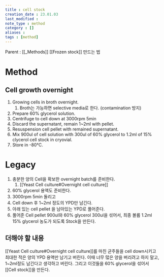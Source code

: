 ```yaml
---
title : cell stock
creation_date : 23.01.03
last_modified :
note_type : method
category : []
aliases : 
tags : [method]
---
```


Parent : [[_Methods]]
[[Frozen stock]]  만드는 법
# Method

## Cell growth overnight
1. Growing cells in broth overnight.
	1. Broth는 가능하면 selective media로 한다. (contamination 방지)
2. Prepare 60% glycerol solution.
3. Centrifuge to cell down at 3000rpm 5min
4. Discard the supernatant, remain 1~2ml with pellet.
5. Resuspension cell pellet with remained supernatant.
6. Mix 900ul of cell solution with 300ul of 60% glycerol to 1.2ml of 15% clycerol cell stock in cryovial.
7. Store in -80℃.

# Legacy 
1. 충분한 양의 Cell을 확보한 overnight batch를 준비한다.
	1. [[Yeast Cell culture#Overnight cell culture]]
2. 60% glycerol 용액도 준비한다.
3. 3000rpm 5min 돌리고
4. Cell down 후 1~2ml 정도의 YPD만 남긴다.
5. 아래 있는 cell pellet 을 남아있는 YPD로 풀어준다.
6. 풀어준 Cell pellet 900ul와 60% glycerol 300ul을 섞어서, 최종 볼륨 1.2ml 15% glycerol 농도가 되도록 Stock을 만든다.


## 더해야 할 내용
[[Yeast Cell culture#Overnight cell culture]]를 마친 균주들을 cell down시키고 최대한 적은 양의 YPD 용액만 남기고 버린다.
이때 너무 많은 양을 버리려고 하지 말고, 1~2ml정도 남긴다고 생각하고 버린다.
그리고 이것들을 60% glycerol을 섞어서 [[Cell stock]]을 만든다.